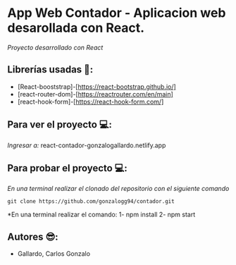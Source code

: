 # App Web Contador - Aplicacion web desarollada con React.

*Proyecto desarrollado con React*


## Librerías usadas 📁:

- [React-booststrap]-[https://react-bootstrap.github.io/]
- [react-router-dom]-[https://reactrouter.com/en/main]
- [react-hook-form]-[https://react-hook-form.com/]

## Para ver el proyecto 💻:
*Ingresar a:* 
react-contador-gonzalogallardo.netlify.app


## Para probar el proyecto 💻:
*En una terminal realizar el clonado del repositorio con el siguiente comando*

`git clone https://github.com/gonzalogg94/contador.git` 

*En una terminal realizar el comando:
 1- npm install 
 2- npm start

## Autores 😎:


- Gallardo, Carlos Gonzalo
